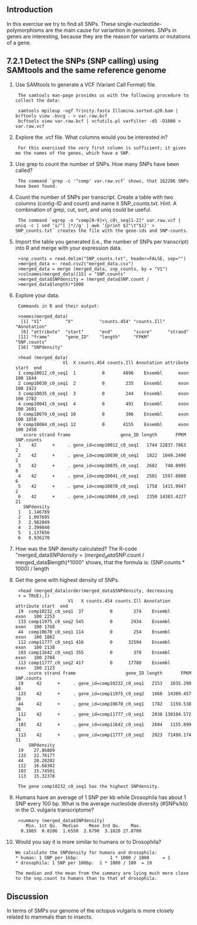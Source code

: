 ## Introduction

In this exercise we try to find all SNPs. These single-nucleotide-polymorphisms are the main cause for variantion in genomes. SNPs in genes are interesting, because they are the reason for variants or mutations of a gene.

## 7.2.1 Detect the SNPs (SNP calling) using SAMtools and the same reference genome

1. Use SAMtools to generate a VCF (Variant Call Format) file.

		The samtools man-page provides us with the following procedure to collect the data:	

		samtools mpileup -ugf Trinity.fasta Illumina.sorted.q20.bam | bcftools view -bvcg - > var.raw.bcf
		bcftools view var.raw.bcf | vcfutils.pl varFilter -d5 -D1000 > var.raw.vcf

2. Explore the .vcf file. What columns would you be interested in?
		
		For this exercised the very first column is sufficient; it gives me the names of the genes, which have a SNP.
		
3. Use grep to count the number of SNPs. How many SNPs have been called?
		
		The command `grep -c '^comp' var.raw.vcf` shows, that 162286 SNPs have been found.

4. Count the number of SNPs per transcript. Create a table with two columns (contig-ID and count) and name it SNP_counts.txt. Hint: A combination of grep, cut, sort, and uniq could be useful.  
		
		The command `egrep -o "comp[0-9]+\_c0\_seq[1-2]" var.raw.vcf | uniq -c | sed 's/^[ ]*//g' | awk '{print $2"\t"$1}' > SNP_counts.txt` creates the file with the gene-ids and SNP-counts.

5. Import the table you generated (i.e., the number of SNPs per transcript) into R and merge with your expression data.

		>snp_counts = read.delim("SNP_counts.txt", header=FALSE, sep="")
		>merged_data <- read.csv2("merged_data.csv")
		>merged_data = merge (merged_data, snp_counts, by = "V1")
		>colnames(merged_data)[15] = "SNP.counts"
		>merged_data$SNPdensity = (merged_data$SNP.count /
		>merged_data$length)*1000


6. Explore your data.

		Commands in R and their output:		

		>names(merged_data)
		 [1] "V1"         "X"          "counts.454" "counts.Ill" "Annotation"
		 [6] "attribute"  "start"      "end"        "score"      "strand"    
		[11] "frame"      "gene_ID"    "length"     "FPKM"       "SNP.counts"
		[16] "SNPdensity"

		>head (merged_data)
		                 V1  X counts.454 counts.Ill Annotation attribute start  end
		1 comp10012_c0_seq1  1          0       4896    Ensembl      exon   100 1844
		2 comp10030_c0_seq1  2          0        235    Ensembl      exon   100 1922
		3 comp10035_c0_seq1  3          0        244    Ensembl      exon   100 2782
		4 comp10041_c0_seq1  4          0        491    Ensembl      exon   100 2601
		5 comp10070_c0_seq1 10          0        306    Ensembl      exon   100 1858
		6 comp10084_c0_seq1 12          0       4155    Ensembl      exon   100 2450
		  score strand frame                   gene_ID length       FPKM SNP.counts
		1    42      +     . gene_id=comp10012_c0_seq1   1744 22837.7863          2
		2    42      +     . gene_id=comp10030_c0_seq1   1822  1049.2490          2
		3    42      +     . gene_id=comp10035_c0_seq1   2682   740.0995          8
		4    42      +     . gene_id=comp10041_c0_seq1   2501  1597.0808          6
		5    42      +     . gene_id=comp10070_c0_seq1   1758  1415.9947          2
		6    42      +     . gene_id=comp10084_c0_seq1   2350 14383.4227         21
		  SNPdensity
		1   1.146789
		2   1.097695
		3   2.982849
		4   2.399040
		5   1.137656
		6   8.936170


7. How was the SNP density calculated?
		The R-code "merged_data$SNPdensity = (merged_data$SNP.count / merged_data$length)*1000" shows, that the formula is: (SNP.counts * 1000) / length

8. Get the gene with highest density of SNPs.

		>head (merged_data[order(merged_data$SNPdensity, decreasing
		+ = TRUE),])
		                   V1   X counts.454 counts.Ill Annotation attribute start  end
		19  comp10232_c0_seq1  37          0        274    Ensembl      exon   100 2253
		133 comp11975_c0_seq2 545          0       2934    Ensembl      exon   100 1768
		44  comp10670_c0_seq1 114          0        254    Ensembl      exon   100 1882
		112 comp11777_c0_seq1 416          0      32594    Ensembl      exon   100 2138
		103 comp11642_c0_seq1 355          0        370    Ensembl      exon   100 2704
		113 comp11777_c0_seq2 417          0      17780    Ensembl      exon   100 2123
		    score strand frame                   gene_ID length       FPKM SNP.counts
		19     42      +     . gene_id=comp10232_c0_seq1   2153   1035.299         60
		133    42      +     . gene_id=comp11975_c0_seq2   1668  14309.457         38
		44     42      +     . gene_id=comp10670_c0_seq1   1782   1159.538         36
		112    42      +     . gene_id=comp11777_c0_seq1   2038 130104.572         34
		103    42      +     . gene_id=comp11642_c0_seq1   2604   1155.899         41
		113    42      +     . gene_id=comp11777_c0_seq2   2023  71498.174         31
		    SNPdensity
		19    27.86809
		133   22.78177
		44    20.20202
		112   16.68302
		103   15.74501
		113   15.32378

		The gene comp10232_c0_seq1 has the highest SNPdensity.

9. Humans have an average of 1 SNP per kb while Drosophila has about 1 SNP every 100 bp. What is the average nucleotide diversity (#SNPs/kb) in the O. vulgaris transcriptome?

		>summary (merged_data$SNPdensity)
		   Min. 1st Qu.  Median    Mean 3rd Qu.    Max. 
		 0.1865  0.8106  1.6550  2.6790  3.1020 27.8700 

10. Would you say it is more similar to humans or to Drosophila?

		We calculate the SNPdensity for humans and drosophila:
		* human: 1 SNP per 1kbp: 			1 * 1000 / 1000 	= 1
		* drosophila: 1 SNP per 100bp: 	1 * 1000 / 100 	= 10

		The median and the mean from the summary are lying much more close to the snp.count to humans than to that of drosophila.

## Discussion
In terms of SMPs our genome of the octopus vulgaris is more closely related to mammals than to insects.